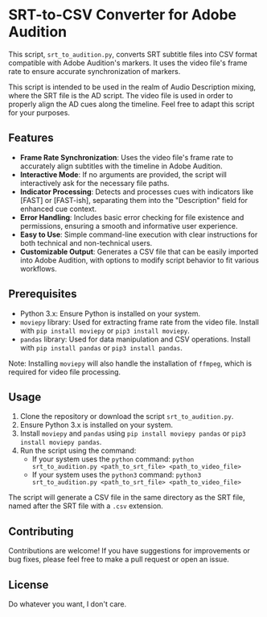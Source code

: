 # SRT-to-CSV Converter for Adobe Audition

This script, `srt_to_audition.py`, converts SRT subtitle files into CSV format compatible with Adobe Audition's markers. It uses the video file's frame rate to ensure accurate synchronization of markers.

This script is intended to be used in the realm of Audio Description mixing, where the SRT file is the AD script. The video file is used in order to properly align the AD cues along the timeline. Feel free to adapt this script for your purposes.

## Features

- **Frame Rate Synchronization**: Uses the video file's frame rate to accurately align subtitles with the timeline in Adobe Audition.
- **Interactive Mode**: If no arguments are provided, the script will interactively ask for the necessary file paths.
- **Indicator Processing**: Detects and processes cues with indicators like [FAST] or [FAST-ish], separating them into the "Description" field for enhanced cue context.
- **Error Handling**: Includes basic error checking for file existence and permissions, ensuring a smooth and informative user experience.
- **Easy to Use**: Simple command-line execution with clear instructions for both technical and non-technical users.
- **Customizable Output**: Generates a CSV file that can be easily imported into Adobe Audition, with options to modify script behavior to fit various workflows.

## Prerequisites

- Python 3.x: Ensure Python is installed on your system.
- `moviepy` library: Used for extracting frame rate from the video file. Install with `pip install moviepy` or `pip3 install moviepy`.
- `pandas` library: Used for data manipulation and CSV operations. Install with `pip install pandas` or `pip3 install pandas`.

Note: Installing `moviepy` will also handle the installation of `ffmpeg`, which is required for video file processing.

## Usage

1. Clone the repository or download the script `srt_to_audition.py`.
2. Ensure Python 3.x is installed on your system.
3. Install `moviepy` and `pandas` using `pip install moviepy pandas` or `pip3 install moviepy pandas`.
4. Run the script using the command:
   - If your system uses the `python` command: `python srt_to_audition.py <path_to_srt_file> <path_to_video_file>`
   - If your system uses the `python3` command: `python3 srt_to_audition.py <path_to_srt_file> <path_to_video_file>`

The script will generate a CSV file in the same directory as the SRT file, named after the SRT file with a `.csv` extension.

## Contributing

Contributions are welcome! If you have suggestions for improvements or bug fixes, please feel free to make a pull request or open an issue.

## License

Do whatever you want, I don't care.
